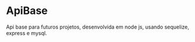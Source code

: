 # ApiBase
Api base para futuros projetos, desenvolvida em node js, usando sequelize, express e mysql.
